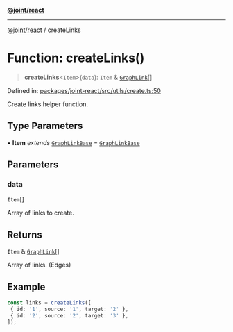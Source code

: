 [**@joint/react**](../README.md)

***

[@joint/react](../README.md) / createLinks

# Function: createLinks()

> **createLinks**\<`Item`\>(`data`): `Item` & [`GraphLink`](../interfaces/GraphLink.md)[]

Defined in: [packages/joint-react/src/utils/create.ts:50](https://github.com/samuelgja/joint/blob/main/packages/joint-react/src/utils/create.ts#L50)

Create links helper function.

## Type Parameters

• **Item** *extends* [`GraphLinkBase`](../interfaces/GraphLinkBase.md) = [`GraphLinkBase`](../interfaces/GraphLinkBase.md)

## Parameters

### data

`Item`[]

Array of links to create.

## Returns

`Item` & [`GraphLink`](../interfaces/GraphLink.md)[]

Array of links. (Edges)

## Example

```ts
const links = createLinks([
 { id: '1', source: '1', target: '2' },
 { id: '2', source: '2', target: '3' },
]);
```
